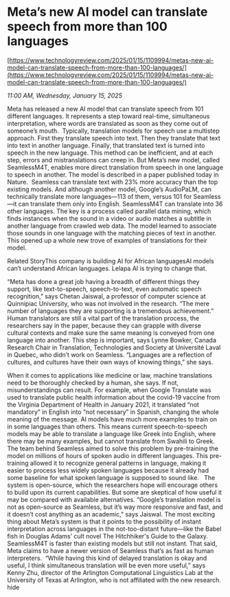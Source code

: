 # Meta’s new AI model can translate speech from more than 100 languages

[https://www.technologyreview.com/2025/01/15/1109994/metas-new-ai-model-can-translate-speech-from-more-than-100-languages/](https://www.technologyreview.com/2025/01/15/1109994/metas-new-ai-model-can-translate-speech-from-more-than-100-languages/)

*11:00 AM, Wednesday, January 15, 2025*

Meta has released a new AI model that can translate speech from 101 different languages. It represents a step toward real-time, simultaneous interpretation, where words are translated as soon as they come out of someone’s mouth.  Typically, translation models for speech use a multistep approach. First they translate speech into text. Then they translate that text into text in another language. Finally, that translated text is turned into speech in the new language. This method can be inefficient, and at each step, errors and mistranslations can creep in. But Meta’s new model, called SeamlessM4T, enables more direct translation from speech in one language to speech in another. The model is described in a paper published today in Nature.   Seamless can translate text with 23% more accuracy than the top existing models. And although another model, Google’s AudioPaLM, can technically translate more languages—113 of them, versus 101 for Seamless—it can translate them only into English. SeamlessM4T can translate into 36 other languages. The key is a process called parallel data mining, which finds instances when the sound in a video or audio matches a subtitle in another language from crawled web data. The model learned to associate those sounds in one language with the matching pieces of text in another. This opened up a whole new trove of examples of translations for their model.

Related StoryThis company is building AI for African languagesAI models can’t understand African languages. Lelapa AI is trying to change that.

“Meta has done a great job having a breadth of different things they support, like text-to-speech, speech-to-text, even automatic speech recognition,” says Chetan Jaiswal, a professor of computer science at Quinnipiac University, who was not involved in the research. “The mere number of languages they are supporting is a tremendous achievement.” Human translators are still a vital part of the translation process, the researchers say in the paper, because they can grapple with diverse cultural contexts and make sure the same meaning is conveyed from one language into another. This step is important, says Lynne Bowker, Canada Research Chair in Translation, Technologies and Society at Université Laval in Quebec, who didn’t work on Seamless. “Languages are a reflection of cultures, and cultures have their own ways of knowing things,” she says.

When it comes to applications like medicine or law, machine translations need to be thoroughly checked by a human, she says. If not, misunderstandings can result. For example, when Google Translate was used to translate public health information about the covid-19 vaccine from the Virginia Department of Health in January 2021, it translated “not mandatory” in English into “not necessary” in Spanish, changing the whole meaning of the message. AI models have much more examples to train on in some languages than others. This means current speech-to-speech models may be able to translate a language like Greek into English, where there may be many examples, but cannot translate from Swahili to Greek. The team behind Seamless aimed to solve this problem by pre-training the model on millions of hours of spoken audio in different languages. This pre-training allowed it to recognize general patterns in language, making it easier to process less widely spoken languages because it already had some baseline for what spoken language is supposed to sound like.   The system is open-source, which the researchers hope will encourage others to build upon its current capabilities. But some are skeptical of how useful it may be compared with available alternatives. “Google’s translation model is not as open-source as Seamless, but it’s way more responsive and fast, and it doesn’t cost anything as an academic,” says Jaiswal. The most exciting thing about Meta’s system is that it points to the possibility of instant interpretation across languages in the not-too-distant future—like the Babel fish in Douglas Adams’ cult novel The Hitchhiker's Guide to the Galaxy. SeamlessM4T is faster than existing models but still not instant. That said, Meta claims to have a newer version of Seamless that’s as fast as human interpreters.  “While having this kind of delayed translation is okay and useful, I think simultaneous translation will be even more useful,” says Kenny Zhu, director of the Arlington Computational Linguistics Lab at the University of Texas at Arlington, who is not affiliated with the new research. hide

